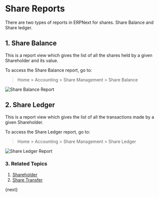 <!-- add-breadcrumbs -->
# Share Reports
There are two types of reports in ERPNext for shares. Share Balance and Share ledger.

## 1. Share Balance
This is a report view which gives the list of all the shares held by a given Shareholder and its value.

To access the Share Balance report, go to:
> Home > Accounting > Share Management > Share Balance

![Share Balance Report](/docs/v13/assets/img/accounts/share-balance-report.png)

## 2. Share Ledger

This is a report view which gives the list of all the transactions made by a given Shareholder.

To access the Share Ledger report, go to:
> Home > Accounting > Share Management > Share Ledger

![Share Ledger Report](/docs/v13/assets/img/accounts/share-ledger-report.png)

### 3. Related Topics
1. [Shareholder](/docs/v13/user/manual/en/accounts/shareholder)
1. [Share Transfer](/docs/v13/user/manual/en/accounts/share-transfer)

{next}